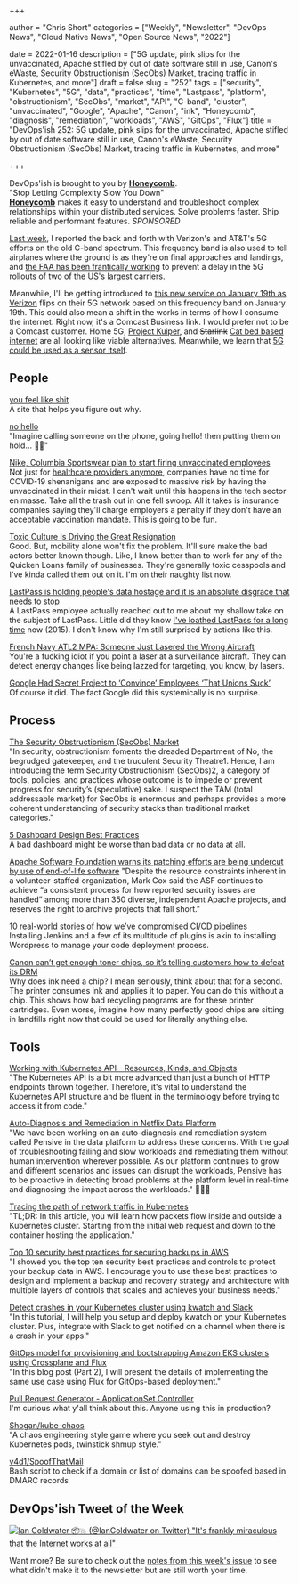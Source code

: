 +++

author = "Chris Short"
categories = ["Weekly", "Newsletter", "DevOps News", "Cloud Native News", "Open Source News", "2022"]

date = 2022-01-16
description = ["5G update, pink slips for the unvaccinated, Apache stifled by out of date software still in use, Canon's eWaste, Security Obstructionism (SecObs) Market, tracing traffic in Kubernetes, and more"]
draft = false
slug = "252"
tags = ["security", "Kubernetes", "5G", "data", "practices", "time", "Lastpass", "platform", "obstructionism", "SecObs", "market", "API", "C-band", "cluster", "unvaccinated", "Google", "Apache", "Canon", "ink", "Honeycomb", "diagnosis", "remediation", "workloads", "AWS", "GitOps", "Flux"]
title = "DevOps'ish 252: 5G update, pink slips for the unvaccinated, Apache stifled by out of date software still in use, Canon's eWaste, Security Obstructionism (SecObs) Market, tracing traffic in Kubernetes, and more"

+++

DevOps'ish is brought to you by [**Honeycomb**](https://ui.honeycomb.io/signup?&utm_source=devopsish&utm_medium=newsletter&utm_campaign=ad&utm_content=product-signup).  
"Stop Letting Complexity Slow You Down"  
[**Honeycomb**](https://ui.honeycomb.io/signup?&utm_source=devopsish&utm_medium=newsletter&utm_campaign=ad&utm_content=product-signup) makes it easy to understand and troubleshoot complex relationships within your distributed services. Solve problems faster. Ship reliable and performant features. *SPONSORED*

[Last week](https://devopsish.com/251), I reported the back and forth with Verizon's and AT&T's 5G efforts on the old C-band spectrum. This frequency band is also used to tell airplanes where the ground is as they're on final approaches and landings, and [the FAA has been frantically working](https://www.bloomberg.com/news/articles/2022-01-14/u-s-faa-issues-first-aircraft-specific-limits-due-to-5g-signals) to prevent a delay in the 5G rollouts of two of the US's largest carriers.

Meanwhile, I'll be getting introduced to [this new service on January 19th as Verizon](https://www.pcmag.com/opinions/verizon-5g-is-changing-january-19-what-you-need-to-know) flips on their 5G network based on this frequency band on January 19th. This could also mean a shift in the works in terms of how I consume the internet. Right now, it's a Comcast Business link. I would prefer not to be a Comcast customer. Home 5G, [Project Kuiper](https://www.aboutamazon.com/news/innovation-at-amazon/amazon-marks-breakthrough-in-project-kuiper-development), and ~~Starlink~~ [Cat bed based internet](https://www.smithsonianmag.com/smart-news/outdoor-cats-are-using-500-starlink-satellite-dishes-as-self-heating-beds-180979401/) are all looking like viable alternatives. Meanwhile, we learn that [5G could be used as a sensor itself](https://acris.aalto.fi/ws/portalfiles/portal/20768974/sigg_et_al_VT_conf.pdf).

## People

[you feel like shit](https://youfeellikeshit.com/)  
A site that helps you figure out why.

[no hello](https://nohello.net/)  
"Imagine calling someone on the phone, going hello! then putting them on hold... 🤦‍♀️"

[Nike, Columbia Sportswear plan to start firing unvaccinated employees](https://www.oregonlive.com/business/2022/01/nike-columbia-sportswear-plan-to-start-firing-unvaccinated-employees.html)  
Not just for [healthcare providers anymore](https://www.cbsnews.com/news/mayo-clinic-fires-700-unvaccinated-employees/), companies have no time for COVID-19 shenanigans and are exposed to massive risk by having the unvaccinated in their midst. I can't wait until this happens in the tech sector en masse. Take all the trash out in one fell swoop. All it takes is insurance companies saying they'll charge employers a penalty if they don't have an acceptable vaccination mandate. This is going to be fun.

[Toxic Culture Is Driving the Great Resignation](https://sloanreview.mit.edu/article/toxic-culture-is-driving-the-great-resignation/)  
Good. But, mobility alone won't fix the problem. It'll sure make the bad actors better known though. Like, I know better than to work for any of the Quicken Loans family of businesses. They're generally toxic cesspools and I've kinda called them out on it. I'm on their naughty list now.

[LastPass is holding people's data hostage and it is an absolute disgrace that needs to stop](https://www.reddit.com/r/software/comments/s053t3/lastpass_is_holding_peoples_data_hostage_and_it/)  
A LastPass employee actually reached out to me about my shallow take on the subject of LastPass. Little did they know [I've loathed LastPass for a long time](https://chrisshort.net/lastpass-sells-out-to-logmein/) now (2015). I don't know why I'm still surprised by actions like this.

[French Navy ATL2 MPA: Someone Just Lasered the Wrong Aircraft](https://www.navalnews.com/naval-news/2022/01/french-navy-atl2-mpa-someone-just-lasered-the-wrong-aircraft/)  
You're a fucking idiot if you point a laser at a surveillance aircraft. They can detect energy changes like being lazzed for targeting, you know, by lasers.

[Google Had Secret Project to ‘Convince’ Employees ‘That Unions Suck’](https://www.vice.com/en/article/v7d7j9/google-had-secret-project-to-convince-employees-that-unions-suck)  
Of course it did. The fact Google did this systemically is no surprise.

## Process

[The Security Obstructionism (SecObs) Market](https://swagitda.com/blog/posts/the-security-obstructionism-secobs-market/)  
"In security, obstructionism foments the dreaded Department of No, the begrudged gatekeeper, and the truculent Security Theatre1. Hence, I am introducing the term Security Obstructionism (SecObs)2, a category of tools, policies, and practices whose outcome is to impede or prevent progress for security’s (speculative) sake. I suspect the TAM (total addressable market) for SecObs is enormous and perhaps provides a more coherent understanding of security stacks than traditional market categories."

[5 Dashboard Design Best Practices](https://www.influxdata.com/blog/5-dashboard-design-best-practices/)  
A bad dashboard might be worse than bad data or no data at all.

[Apache Software Foundation warns its patching efforts are being undercut by use of end-of-life software](https://portswigger.net/daily-swig/apache-software-foundation-warns-its-patching-efforts-are-being-undercut-by-use-of-end-of-life-software)
"Despite the resource constraints inherent in a volunteer-staffed organization, Mark Cox said the ASF continues to achieve “a consistent process for how reported security issues are handled” among more than 350 diverse, independent Apache projects, and reserves the right to archive projects that fall short."

[10 real-world stories of how we’ve compromised CI/CD pipelines](https://research.nccgroup.com/2022/01/13/10-real-world-stories-of-how-weve-compromised-ci-cd-pipelines/)  
Installing Jenkins and a few of its multitude of plugins is akin to installing Wordpress to manage your code deployment process.

[Canon can’t get enough toner chips, so it’s telling customers how to defeat its DRM](https://arstechnica.com/tech-policy/2022/01/chip-shortage-has-canon-telling-customers-how-to-skirt-its-printer-toner-drm/)  
Why does ink need a chip? I mean seriously, think about that for a second. The printer consumes ink and applies it to paper. You can do this without a chip. This shows how bad recycling programs are for these printer cartridges. Even worse, imagine how many perfectly good chips are sitting in landfills right now that could be used for literally anything else.

## Tools

[Working with Kubernetes API - Resources, Kinds, and Objects](https://iximiuz.com/en/posts/kubernetes-api-structure-and-terminology/)  
"The Kubernetes API is a bit more advanced than just a bunch of HTTP endpoints thrown together. Therefore, it's vital to understand the Kubernetes API structure and be fluent in the terminology before trying to access it from code."

[Auto-Diagnosis and Remediation in Netflix Data Platform](https://netflixtechblog.com/auto-diagnosis-and-remediation-in-netflix-data-platform-5bcc52d853d1)  
"We have been working on an auto-diagnosis and remediation system called Pensive in the data platform to address these concerns. With the goal of troubleshooting failing and slow workloads and remediating them without human intervention wherever possible. As our platform continues to grow and different scenarios and issues can disrupt the workloads, Pensive has to be proactive in detecting broad problems at the platform level in real-time and diagnosing the impact across the workloads." 🤯🤯🤯

[Tracing the path of network traffic in Kubernetes](https://learnk8s.io/kubernetes-network-packets)  
"TL;DR: In this article, you will learn how packets flow inside and outside a Kubernetes cluster. Starting from the initial web request and down to the container hosting the application."

[Top 10 security best practices for securing backups in AWS](https://aws.amazon.com/blogs/security/top-10-security-best-practices-for-securing-backups-in-aws/)  
"I showed you the top ten security best practices and controls to protect your backup data in AWS. I encourage you to use these best practices to design and implement a backup and recovery strategy and architecture with multiple layers of controls that scales and achieves your business needs."

[Detect crashes in your Kubernetes cluster using kwatch and Slack](https://kwatch.dev/blog/detect-crashes-in-your-cluster-using-kwatch-and-slack)  
"In this tutorial, I will help you setup and deploy kwatch on your Kubernetes cluster. Plus, integrate with Slack to get notified on a channel when there is a crash in your apps."

[GitOps model for provisioning and bootstrapping Amazon EKS clusters using Crossplane and Flux](https://aws.amazon.com/blogs/containers/gitops-model-for-provisioning-and-bootstrapping-amazon-eks-clusters-using-crossplane-and-flux/)  
"In this blog post (Part 2), I will present the details of implementing the same use case using Flux for GitOps-based deployment."

[Pull Request Generator - ApplicationSet Controller](https://argocd-applicationset.readthedocs.io/en/stable/Generators-Pull-Request/#pull-request-generator)  
I'm curious what y'all think about this. Anyone using this in production?

[Shogan/kube-chaos](https://github.com/Shogan/kube-chaos)  
"A chaos engineering style game where you seek out and destroy Kubernetes pods, twinstick shmup style."

[v4d1/SpoofThatMail](https://github.com/v4d1/SpoofThatMail)  
Bash script to check if a domain or list of domains can be spoofed based in DMARC records

## DevOps'ish Tweet of the Week

[![Ian Coldwater 📦💥 (@IanColdwater on Twitter) "It's frankly miraculous that the Internet works at all"](https://shortcdn.com/devopsish/252-devopsish-tweet-of-the-week.webp)](https://twitter.com/IanColdwater/status/1480595046449700864)

Want more? Be sure to check out the [notes from this week's issue](https://github.com/chris-short/devopsish.com/blob/main/content/post/252/notes.md) to see what didn't make it to the newsletter but are still worth your time.
